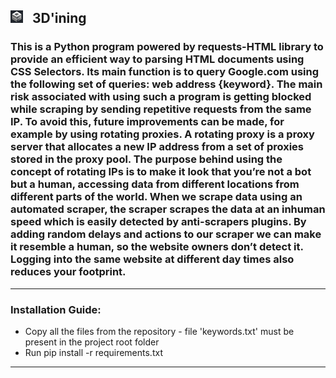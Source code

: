 ## <img src="https://github.com/mjaroszewski1979/mjaroszewski1979/blob/main/3d.png">  &nbsp; 3D'ining
### This is a Python program powered by requests-HTML library to provide an efficient way to parsing HTML documents using CSS Selectors. Its main function is to query Google.com using the following set of queries: web address {keyword}. The main risk associated with using such a program is getting blocked while scraping by sending repetitive requests from the same IP. To avoid this, future improvements can be made, for example by using rotating proxies. A rotating proxy is a proxy server that allocates a new IP address from a set of proxies stored in the proxy pool. The purpose behind using the concept of rotating IPs is to make it look that you’re not a bot but a human, accessing data from different locations from different parts of the world. When we scrape data using an automated scraper, the scraper scrapes the data at an inhuman speed which is easily detected by anti-scrapers plugins. By adding random delays and actions to our scraper we can make it resemble a human, so the website owners don’t detect it. Logging into the same website at different day times also reduces your footprint.
--------------------------------------------------

### Installation Guide:
* Copy all the files from the repository - file 'keywords.txt' must be present in the project root folder
* Run pip install -r requirements.txt

--------------------------------------------------
